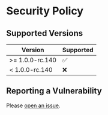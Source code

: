 # Security Policy

## Supported Versions

| Version          | Supported          |
| ---------------- | ------------------ |
| >= 1.0.0-rc.140  | :white_check_mark: |
| < 1.0.0-rc.140   | :x:                |

## Reporting a Vulnerability

Please [open an issue](https://github.com/pengzhanbo/vuepress-theme-plume/issues/new?assignees=pengzhanbo&title=%5BSecurity%5D).

